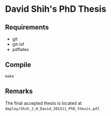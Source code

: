 # David Shih's PhD Thesis

## Requirements
* git
* git-lsf
* pdflatex

## Compile

    make

## Remarks

The final accepted thesis is located at `deploy/Shih_J_H_David_201511_PhD_thesis.pdf`.
